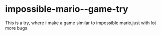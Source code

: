 # impossible-mario--game-try
This is a try, where i make a game similar to impossible mario,just with lot more bugs
